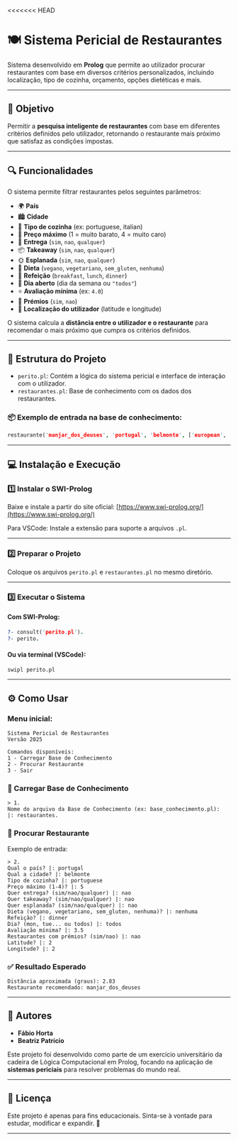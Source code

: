 
<<<<<<< HEAD
# 🍽️ Sistema Pericial de Restaurantes

Sistema desenvolvido em **Prolog** que permite ao utilizador procurar restaurantes com base em diversos critérios personalizados, incluindo localização, tipo de cozinha, orçamento, opções dietéticas e mais.

---

## 🎯 Objetivo

Permitir a **pesquisa inteligente de restaurantes** com base em diferentes critérios definidos pelo utilizador, retornando o restaurante mais próximo que satisfaz as condições impostas.

---

## 🔍 Funcionalidades

O sistema permite filtrar restaurantes pelos seguintes parâmetros:

- 🌍 **País**
- 🏙️ **Cidade**
- 🍝 **Tipo de cozinha** (ex: portuguese, italian)
- 💸 **Preço máximo** (1 = muito barato, 4 = muito caro)
- 🚚 **Entrega** (`sim`, `nao`, `qualquer`)
- 📦 **Takeaway** (`sim`, `nao`, `qualquer`)
- 🌞 **Esplanada** (`sim`, `nao`, `qualquer`)
- 🥗 **Dieta** (`vegano`, `vegetariano`, `sem_gluten`, `nenhuma`)
- 🍳 **Refeição** (`breakfast`, `lunch`, `dinner`)
- 📆 **Dia aberto** (dia da semana ou `"todos"`)
- ⭐ **Avaliação mínima** (ex: `4.0`)
- 🏅 **Prémios** (`sim`, `nao`)
- 📍 **Localização do utilizador** (latitude e longitude)

O sistema calcula a **distância entre o utilizador e o restaurante** para recomendar o mais próximo que cumpra os critérios definidos.

---

## 🧱 Estrutura do Projeto

- `perito.pl`: Contém a lógica do sistema pericial e interface de interação com o utilizador.
- `restaurantes.pl`: Base de conhecimento com os dados dos restaurantes.

### 📦 Exemplo de entrada na base de conhecimento:

```prolog
restaurante('manjar_dos_deuses', 'portugal', 'belmonte', ['european', 'portuguese'], ['lunch', 'dinner'], [], 5, 3.5, [], 'nao', 'nao', 'nao', [], 0.0, 0.0).
```

---

## 💻 Instalação e Execução

### 1️⃣ Instalar o SWI-Prolog

Baixe e instale a partir do site oficial: [https://www.swi-prolog.org/](https://www.swi-prolog.org/)

Para VSCode: Instale a extensão para suporte a arquivos `.pl`.

---

### 2️⃣ Preparar o Projeto

Coloque os arquivos `perito.pl` e `restaurantes.pl` no mesmo diretório.

---

### 3️⃣ Executar o Sistema

#### Com SWI-Prolog:
```prolog
?- consult('perito.pl').
?- perito.
```

#### Ou via terminal (VSCode):
```bash
swipl perito.pl
```

---

## ⚙️ Como Usar

### Menu inicial:
```
Sistema Pericial de Restaurantes
Versão 2025

Comandos disponíveis:
1 - Carregar Base de Conhecimento
2 - Procurar Restaurante
3 - Sair
```

### 📁 Carregar Base de Conhecimento
```
> 1.
Nome do arquivo da Base de Conhecimento (ex: base_conhecimento.pl):
|: restaurantes.
```

### 🔎 Procurar Restaurante
Exemplo de entrada:
```
> 2.
Qual o país? |: portugal
Qual a cidade? |: belmonte
Tipo de cozinha? |: portuguese
Preço máximo (1-4)? |: 5
Quer entrega? (sim/nao/qualquer) |: nao
Quer takeaway? (sim/nao/qualquer) |: nao
Quer esplanada? (sim/nao/qualquer) |: nao
Dieta (vegano, vegetariano, sem_gluten, nenhuma)? |: nenhuma
Refeição? |: dinner
Dia? (mon, tue... ou todos) |: todos
Avaliação mínima? |: 3.5
Restaurantes com prémios? (sim/nao) |: nao
Latitude? |: 2
Longitude? |: 2
```

### ✅ Resultado Esperado
```
Distância aproximada (graus): 2.83
Restaurante recomendado: manjar_dos_deuses
```

---

## 👥 Autores

- **Fábio Horta**
- **Beatriz Patrício**

Este projeto foi desenvolvido como parte de um exercício universitário da cadeira de Lógica Computacional em Prolog, focando na aplicação de **sistemas periciais** para resolver problemas do mundo real.

---

## 📄 Licença

Este projeto é apenas para fins educacionais. Sinta-se à vontade para estudar, modificar e expandir. 🚀

---

